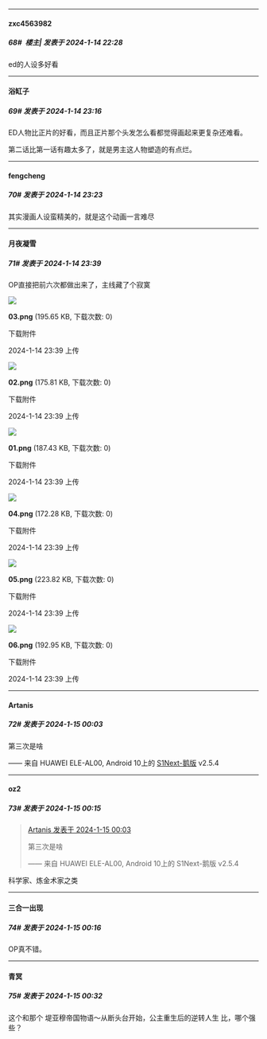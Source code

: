 
*****

####  zxc4563982  
##### 68#         楼主| 发表于 2024-1-14 22:28

ed的人设多好看


*****

####  浴缸子  
##### 69#       发表于 2024-1-14 23:16

ED人物比正片的好看，而且正片那个头发怎么看都觉得画起来更复杂还难看。

第二话比第一话有趣太多了，就是男主这人物塑造的有点烂。


*****

####  fengcheng  
##### 70#       发表于 2024-1-14 23:23

其实漫画人设蛮精美的，就是这个动画一言难尽


*****

####  月夜凝雪  
##### 71#       发表于 2024-1-14 23:39

OP直接把前六次都做出来了，主线藏了个寂寞

<img src="https://img.saraba1st.com/forum/202401/14/233928be9yo4fe5fo9hhc9.png" referrerpolicy="no-referrer">

<strong>03.png</strong> (195.65 KB, 下载次数: 0)

下载附件

2024-1-14 23:39 上传

<img src="https://img.saraba1st.com/forum/202401/14/233928fvt75ss5jssfkpoz.png" referrerpolicy="no-referrer">

<strong>02.png</strong> (175.81 KB, 下载次数: 0)

下载附件

2024-1-14 23:39 上传

<img src="https://img.saraba1st.com/forum/202401/14/233928u4cd44cszsx3shhq.png" referrerpolicy="no-referrer">

<strong>01.png</strong> (187.43 KB, 下载次数: 0)

下载附件

2024-1-14 23:39 上传

<img src="https://img.saraba1st.com/forum/202401/14/233928yh3lzpkkgnnxlk1k.png" referrerpolicy="no-referrer">

<strong>04.png</strong> (172.28 KB, 下载次数: 0)

下载附件

2024-1-14 23:39 上传

<img src="https://img.saraba1st.com/forum/202401/14/233928e6z85rgv7b27tsog.png" referrerpolicy="no-referrer">

<strong>05.png</strong> (223.82 KB, 下载次数: 0)

下载附件

2024-1-14 23:39 上传

<img src="https://img.saraba1st.com/forum/202401/14/233928uq07qkq387b8j5d6.png" referrerpolicy="no-referrer">

<strong>06.png</strong> (192.95 KB, 下载次数: 0)

下载附件

2024-1-14 23:39 上传


*****

####  Artanis  
##### 72#       发表于 2024-1-15 00:03

第三次是啥

—— 来自 HUAWEI ELE-AL00, Android 10上的 [S1Next-鹅版](https://github.com/ykrank/S1-Next/releases) v2.5.4


*****

####  oz2  
##### 73#       发表于 2024-1-15 00:15

<blockquote><a href="httphttps://bbs.saraba1st.com/2b/forum.php?mod=redirect&amp;goto=findpost&amp;pid=63649693&amp;ptid=2148913" target="_blank">Artanis 发表于 2024-1-15 00:03</a>

第三次是啥

—— 来自 HUAWEI ELE-AL00, Android 10上的 S1Next-鹅版 v2.5.4</blockquote>
科学家、炼金术家之类

*****

####  三合一出现  
##### 74#       发表于 2024-1-15 00:16

OP真不错。


*****

####  青冥  
##### 75#       发表于 2024-1-15 00:32

这个和那个 堤亚穆帝国物语～从断头台开始，公主重生后的逆转人生 比，哪个强些？

